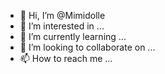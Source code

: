- 👋 Hi, I’m @Mimidolle
- 👀 I’m interested in ...
- 🌱 I’m currently learning ...
- 💞️ I’m looking to collaborate on ...
- 📫 How to reach me ...

<!---
Mimidolle/Mimidolle is a ✨ special ✨ repository because its `README.md` (this file) appears on your GitHub profile.
You can click the Preview link to take a look at your changes.
--->
